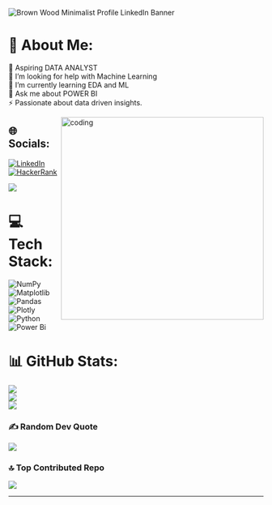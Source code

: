 ![Brown Wood Minimalist Profile LinkedIn Banner](https://github.com/NishaJagtap17/odinschool/assets/145129083/4a591127-e9cb-40b3-8d07-ad2356cc09c1)
# 💫 About Me:
🔭 Aspiring DATA ANALYST<br>🤝 I’m looking for help with Machine Learning<br>🌱 I’m currently learning EDA and ML<br>💬 Ask me about POWER BI<br>⚡ Passionate about data driven insights.

<img align="right" alt="coding" width="400" src="https://media.tenor.com/S59bPkT0pqcAAAAC/programming.gif">

## 🌐 Socials:
[![LinkedIn](https://img.shields.io/badge/LinkedIn-%230077B5.svg?logo=linkedin&logoColor=white)](https://www.linkedin.com/in/nisha-jagtap1111--/) 
[![HackerRank](https://github.com/NishaJagtap17/odinschool/assets/145129083/a73d93ac-07ca-4203-bccd-73f3b9f73016)](https://www.hackerrank.com/Nisha_Jagtap)


[![](https://visitcount.itsvg.in/api?id=NishaJagtap17&icon=7&color=10)](https://visitcount.itsvg.in)

# 💻 Tech Stack:
![NumPy](https://img.shields.io/badge/numpy-%23013243.svg?style=for-the-badge&logo=numpy&logoColor=white) ![Matplotlib](https://img.shields.io/badge/Matplotlib-%23ffffff.svg?style=for-the-badge&logo=Matplotlib&logoColor=black) ![Pandas](https://img.shields.io/badge/pandas-%23150458.svg?style=for-the-badge&logo=pandas&logoColor=white) ![Plotly](https://img.shields.io/badge/Plotly-%233F4F75.svg?style=for-the-badge&logo=plotly&logoColor=white) ![Python](https://img.shields.io/badge/python-3670A0?style=for-the-badge&logo=python&logoColor=ffdd54) ![Power Bi](https://img.shields.io/badge/power_bi-F2C811?style=for-the-badge&logo=powerbi&logoColor=black) 
# 📊 GitHub Stats:
![](https://github-readme-stats.vercel.app/api?username=NishaJagtap17&theme=radical&hide_border=false&include_all_commits=false&count_private=false)<br/>
![](https://github-readme-streak-stats.herokuapp.com/?user=NishaJagtap17&theme=radical&hide_border=false)<br/>
![](https://github-readme-stats.vercel.app/api/?username=NishaJagtap17&theme=radical&hide_border=false&include_all_commits=false&count_private=false&layout=compact)

### ✍️ Random Dev Quote
![](https://quotes-github-readme.vercel.app/api?type=horizontal&theme=radical)

### 🔝 Top Contributed Repo
![](https://github-contributor-stats.vercel.app/api?username=NishaJagtap17&limit=5&theme=radical&combine_all_yearly_contributions=true)

---


<!-- Proudly created with GPRM ( https://gprm.itsvg.in ) -->




